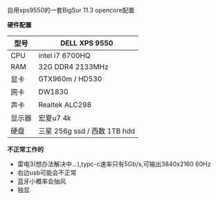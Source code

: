 自用xps9550的一套BigSur 11.3 opencore配置

**硬件配置**

| 型号   | DELL XPS 9550                |
| ------ | ---------------------------- |
| CPU    | intel i7 6700HQ              |
| RAM    | 32G DDR4 2133MHz             |
| 显卡   | GTX960m / HD530              |
| 网卡   | DW1830                       |
| 声卡   | Realtek ALC298               |
| 显示器 | 宏夏u7 4k                    |
| 硬盘   | 三星 256g ssd / 西数 1TB hdd |

**不正常工作的**

- 雷电3(想办法解决中...),typc-c速率只有5Gb/s,可输出3840x2160 60Hz
- 右边usb可能会不正常
- 蓝牙小概率会抽风
- 独显


